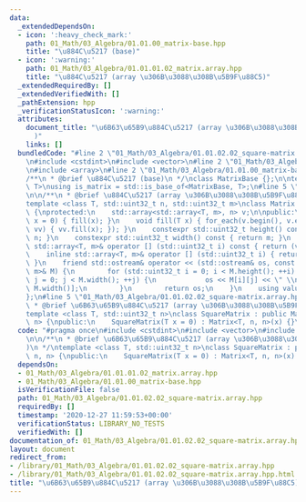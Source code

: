 ```yaml
---
data:
  _extendedDependsOn:
  - icon: ':heavy_check_mark:'
    path: 01_Math/03_Algebra/01.01.00_matrix-base.hpp
    title: "\u884C\u5217 (base)"
  - icon: ':warning:'
    path: 01_Math/03_Algebra/01.01.01.02_matrix.array.hpp
    title: "\u884C\u5217 (array \u306B\u3088\u308B\u5B9F\u88C5)"
  _extendedRequiredBy: []
  _extendedVerifiedWith: []
  _pathExtension: hpp
  _verificationStatusIcon: ':warning:'
  attributes:
    document_title: "\u6B63\u65B9\u884C\u5217 (array \u306B\u3088\u308B\u5B9F\u88C5\
      )"
    links: []
  bundledCode: "#line 2 \"01_Math/03_Algebra/01.01.02.02_square-matrix.array.hpp\"\
    \n#include <cstdint>\n#include <vector>\n#line 2 \"01_Math/03_Algebra/01.01.01.02_matrix.array.hpp\"\
    \n#include <array>\n#line 2 \"01_Math/03_Algebra/01.01.00_matrix-base.hpp\"\n\n\
    /**\n * @brief \u884C\u5217 (base)\n */\nclass MatrixBase {};\n\ntemplate <class\
    \ T>\nusing is_matrix = std::is_base_of<MatrixBase, T>;\n#line 5 \"01_Math/03_Algebra/01.01.01.02_matrix.array.hpp\"\
    \n\n/**\n * @brief \u884C\u5217 (array \u306B\u3088\u308B\u5B9F\u88C5)\n */\n\
    template <class T, std::uint32_t n, std::uint32_t m>\nclass Matrix : public MatrixBase\
    \ {\nprotected:\n    std::array<std::array<T, m>, n> v;\n\npublic:\n    Matrix(T\
    \ x = 0) { fill(x); }\n    void fill(T x) { for_each(v.begin(), v.end(), [&](auto\
    \ vv) { vv.fill(x); }); }\n    constexpr std::uint32_t height() const { return\
    \ n; }\n    constexpr std::uint32_t width() const { return m; }\n    inline const\
    \ std::array<T, m>& operator [] (std::uint32_t i) const { return (v.at(i)); }\n\
    \    inline std::array<T, m>& operator [] (std::uint32_t i) { return (v.at(i));\
    \ }\n    friend std::ostream& operator << (std::ostream& os, const Matrix<T, n,\
    \ m>& M) {\n        for (std::uint32_t i = 0; i < M.height(); ++i) for (std::uint32_t\
    \ j = 0; j < M.width(); ++j) {\n            os << M[i][j] << \" \\n\"[j + 1 ==\
    \ M.width()];\n        }\n        return os;\n    }\n    using value_type = T;\n\
    };\n#line 5 \"01_Math/03_Algebra/01.01.02.02_square-matrix.array.hpp\"\n\n/**\n\
    \ * @brief \u6B63\u65B9\u884C\u5217 (array \u306B\u3088\u308B\u5B9F\u88C5)\n */\n\
    template <class T, std::uint32_t n>\nclass SquareMatrix : public Matrix<T, n,\
    \ n> {\npublic:\n    SquareMatrix(T x = 0) : Matrix<T, n, n>(x) {}\n};\n"
  code: "#pragma once\n#include <cstdint>\n#include <vector>\n#include \"01.01.01.02_matrix.array.hpp\"\
    \n\n/**\n * @brief \u6B63\u65B9\u884C\u5217 (array \u306B\u3088\u308B\u5B9F\u88C5\
    )\n */\ntemplate <class T, std::uint32_t n>\nclass SquareMatrix : public Matrix<T,\
    \ n, n> {\npublic:\n    SquareMatrix(T x = 0) : Matrix<T, n, n>(x) {}\n};"
  dependsOn:
  - 01_Math/03_Algebra/01.01.01.02_matrix.array.hpp
  - 01_Math/03_Algebra/01.01.00_matrix-base.hpp
  isVerificationFile: false
  path: 01_Math/03_Algebra/01.01.02.02_square-matrix.array.hpp
  requiredBy: []
  timestamp: '2020-12-27 11:59:53+00:00'
  verificationStatus: LIBRARY_NO_TESTS
  verifiedWith: []
documentation_of: 01_Math/03_Algebra/01.01.02.02_square-matrix.array.hpp
layout: document
redirect_from:
- /library/01_Math/03_Algebra/01.01.02.02_square-matrix.array.hpp
- /library/01_Math/03_Algebra/01.01.02.02_square-matrix.array.hpp.html
title: "\u6B63\u65B9\u884C\u5217 (array \u306B\u3088\u308B\u5B9F\u88C5)"
---
```

